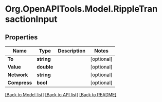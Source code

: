 # Org.OpenAPITools.Model.RippleTransactionInput

## Properties

Name | Type | Description | Notes
------------ | ------------- | ------------- | -------------
**To** | **string** |  | [optional] 
**Value** | **double** |  | [optional] 
**Network** | **string** |  | [optional] 
**Compress** | **bool** |  | [optional] 

[[Back to Model list]](../README.md#documentation-for-models) [[Back to API list]](../README.md#documentation-for-api-endpoints) [[Back to README]](../README.md)

